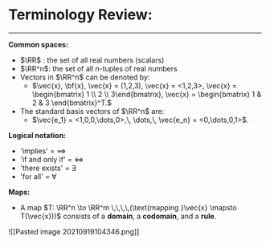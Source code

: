 # Terminology Review:
***

**Common spaces:**
- $\RR$ : the set of all real numbers (scalars)
- $\RR^n$: the set of all *n*-tuples of real numbers
- Vectors in $\RR^n$ can be denoted by: 
	- $\vec{x}, \bf{x}, \vec{x} = (1,2,3), \vec{x} = <1,2,3>, \vec{x} = \begin{bmatrix} 1 \\ 2 \\ 3\end{bmatrix}, \vec{x} = \begin{bmatrix} 1 & 2 & 3 \end{bmatrix}^T.$
- The standard basis vectors of $\RR^n$ are:
	-  $\vec{e_1} = <1,0,0,\dots,0>,\, \dots,\, \vec{e_n} = <0,\dots,0,1>$. 


**Logical notation:**
- 'implies' = $\implies$
- 'if and only if' = $\iff$
- 'there exists' = $\exists$
- 'for all' = $\forall$


**Maps:**

- A map $T: \RR^n \to \RR^m \,\,\,\,(\text{mapping }\vec{x} \mapsto T(\vec{x}))$ consists of a **domain**, a **codomain**, and a **rule**. 

![[Pasted image 20210919104346.png]]
